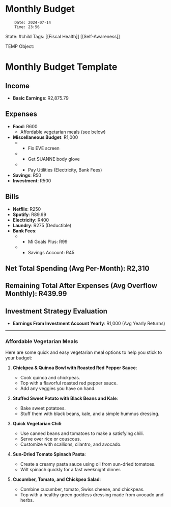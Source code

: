 # Monthly Budget

		Date: 2024-07-14
		Time: 23:56
State: #child 
Tags: [[Fiscal Health]] [[Self-Awareness]]

TEMP Object: 

# Monthly Budget Template

## Income

- **Basic Earnings**: R2,875.79

## Expenses

- **Food**: R600
    - Affordable vegetarian meals (see below)
- **Miscellaneous Budget**: R1,000
    - - Fix EVE screen
    - - Get SUANNE body glove
    - - Pay Utilities (Electricity, Bank Fees)
- **Savings**: R50
- **Investment**: R500

## Bills

- **Netflix**: R250
- **Spotify**: R89.99
- **Electricity**: R400
- **Laundry**: R275 (Deductible)
- **Bank Fees**:
    - - Mi Goals Plus: R99
    - - Savings Account: R45

## Net Total Spending (Avg Per-Month): R2,310

## Remaining Total After Expenses (Avg Overflow Monthly): R439.99

## Investment Strategy Evaluation

- **Earnings From Investment Account Yearly**: R1,000 (Avg Yearly Returns)

---

### Affordable Vegetarian Meals

Here are some quick and easy vegetarian meal options to help you stick to your budget:

1. **Chickpea & Quinoa Bowl with Roasted Red Pepper Sauce**:
    
    - Cook quinoa and chickpeas.
    - Top with a flavorful roasted red pepper sauce.
    - Add any veggies you have on hand.
2. **Stuffed Sweet Potato with Black Beans and Kale**:
    
    - Bake sweet potatoes.
    - Stuff them with black beans, kale, and a simple hummus dressing.
3. **Quick Vegetarian Chili**:
    
    - Use canned beans and tomatoes to make a satisfying chili.
    - Serve over rice or couscous.
    - Customize with scallions, cilantro, and avocado.
4. **Sun-Dried Tomato Spinach Pasta**:
    
    - Create a creamy pasta sauce using oil from sun-dried tomatoes.
    - Wilt spinach quickly for a fast weeknight dinner.
5. **Cucumber, Tomato, and Chickpea Salad**:
    
    - Combine cucumber, tomato, Swiss cheese, and chickpeas.
    - Top with a healthy green goddess dressing made from avocado and herbs.